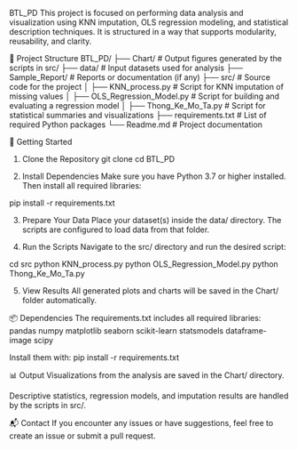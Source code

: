 BTL_PD
This project is focused on performing data analysis and visualization using KNN imputation, OLS regression modeling, and statistical description techniques. It is structured in a way that supports modularity, reusability, and clarity.

📁 Project Structure
BTL_PD/
├── Chart/ # Output figures generated by the scripts in src/
├── data/ # Input datasets used for analysis
├── Sample_Report/ # Reports or documentation (if any)
├── src/ # Source code for the project
│ ├── KNN_process.py # Script for KNN imputation of missing values
│ ├── OLS_Regression_Model.py # Script for building and evaluating a regression model
│ ├── Thong_Ke_Mo_Ta.py # Script for statistical summaries and visualizations
├── requirements.txt # List of required Python packages
└── Readme.md # Project documentation

🚀 Getting Started
1. Clone the Repository
git clone <your-repo-url>
cd BTL_PD

2. Install Dependencies
Make sure you have Python 3.7 or higher installed. Then install all required libraries:

pip install -r requirements.txt

3. Prepare Your Data
Place your dataset(s) inside the data/ directory. The scripts are configured to load data from that folder.

4. Run the Scripts
Navigate to the src/ directory and run the desired script:

cd src
python KNN_process.py
python OLS_Regression_Model.py
python Thong_Ke_Mo_Ta.py

5. View Results
All generated plots and charts will be saved in the Chart/ folder automatically.

📦 Dependencies
The requirements.txt includes all required libraries:
pandas
numpy
matplotlib
seaborn
scikit-learn
statsmodels
dataframe-image
scipy

Install them with:
pip install -r requirements.txt

📊 Output
Visualizations from the analysis are saved in the Chart/ directory.

Descriptive statistics, regression models, and imputation results are handled by the scripts in src/.

📬 Contact
If you encounter any issues or have suggestions, feel free to create an issue or submit a pull request.